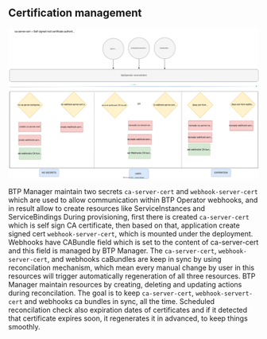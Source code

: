 ## Certification management

![Certification management diagram](./assets/certs.svg)

BTP Manager maintain two secrets `ca-server-cert` and `webhook-server-cert` which are used to allow communication within BTP Operator webhooks, and in result allow to create resources like ServiceInstances and ServiceBindings
During provisioning, first there is created `ca-server-cert` which is self sign CA certificate, then based on that, application create signed cert `webhook-server-cert`, which is mounted under the deployment.
Webhooks have CABundle field which is set to the content of ca-server-cert and this field is managed by BTP Manager.
The `ca-server-cert`, `webhook-server-cert`, and webhooks caBundles are keep in sync by using reconcilation mechanism, which mean every manual change by user in this resources will trigger automatically regeneration of all three resources.
BTP Manager maintain resources by creating, deleting and updating actions during reconcilation. The goal is to keep `ca-server-cert`, `webhook-servert-cert` and webhooks ca bundles in sync, all the time.
Scheduled reconcilation check also expiration dates of certificates and if it detected that certificate expires soon, it regenerates it in advanced, to keep things smoothly.